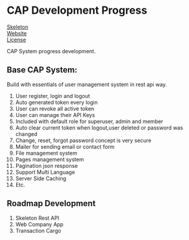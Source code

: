 CAP Development Progress
=======
[Skeleton](https://img.shields.io/badge/skeleton-100%25-greenlight.svg)<br>
[Website](https://img.shields.io/badge/website-10%25-red.svg)<br>
[License](https://img.shields.io/badge/license-MIT-blue.svg)<br>

CAP System progress development.<br>

Base CAP System:
---------------
Build with essentials of user management system in rest api way.

1. User register, login and logout
2. Auto generated token every login
3. User can revoke all active token
4. User can manage their API Keys
5. Included with default role for superuser, admin and member
6. Auto clear current token when logout,user deleted or password was changed
7. Change, reset, forgot password concept is very secure
8. Mailer for sending email or contact form
9. File management system
10. Pages management system
11. Pagination json response
12. Support Multi Language
13. Server Side Caching
14. Etc.

Roadmap Development
---------------

1. Skeleton Rest API
2. Web Company App
3. Transaction Cargo